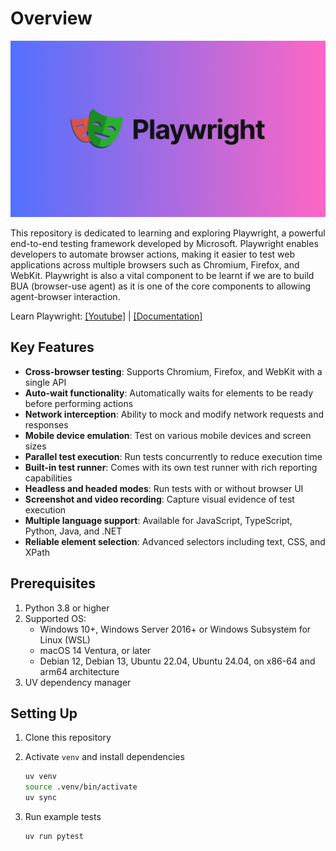 # Overview

![Playwright Logo](docs/images/playwright_logo.png)

This repository is dedicated to learning and exploring Playwright, a powerful end-to-end testing framework developed by Microsoft. Playwright enables developers to automate browser actions, making it easier to test web applications across multiple browsers such as Chromium, Firefox, and WebKit. Playwright is also a vital component to be learnt if we are to build BUA (browser-use agent) as it is one of the core components to allowing agent-browser interaction.

Learn Playwright:
[[Youtube]](https://www.youtube.com/playlist?list=PLhW3qG5bs-L9sJKoT1LC5grGT77sfW0Z8) | [[Documentation]](https://playwright.dev/python/docs/intro)

## Key Features
- **Cross-browser testing**: Supports Chromium, Firefox, and WebKit with a single API
- **Auto-wait functionality**: Automatically waits for elements to be ready before performing actions
- **Network interception**: Ability to mock and modify network requests and responses
- **Mobile device emulation**: Test on various mobile devices and screen sizes
- **Parallel test execution**: Run tests concurrently to reduce execution time
- **Built-in test runner**: Comes with its own test runner with rich reporting capabilities
- **Headless and headed modes**: Run tests with or without browser UI
- **Screenshot and video recording**: Capture visual evidence of test execution
- **Multiple language support**: Available for JavaScript, TypeScript, Python, Java, and .NET
- **Reliable element selection**: Advanced selectors including text, CSS, and XPath

## Prerequisites
1. Python 3.8 or higher
2. Supported OS:
    - Windows 10+, Windows Server 2016+ or Windows Subsystem for Linux (WSL)
    - macOS 14 Ventura, or later
    - Debian 12, Debian 13, Ubuntu 22.04, Ubuntu 24.04, on x86-64 and arm64 architecture
3. UV dependency manager

## Setting Up
1. Clone this repository

2.  Activate `venv` and install dependencies
    ```bash
    uv venv
    source .venv/bin/activate
    uv sync
    ```

3. Run example tests
    ```bash
    uv run pytest
    ```